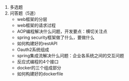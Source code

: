 1. 多选题
2. 问答题（5道）
    - web框架的分层
    - web框架的请求过程
    - AOP编程解决什么问题，开发要点：横切关注点
    - spring security框架做了什么，要做什么
    - 如何构建好的restAPI
    - Oauth2系统组成
    - spring集成流解决什么问题：企业各系统之间的交互问题
    - 反应式编程的4个接口
    - docker的三个组成部分
    - 如何构建好的dockerfile
    